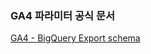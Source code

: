 ### GA4 파라미터 공식 문서

[GA4 - BigQuery Export schema](https://support.google.com/analytics/answer/7029846?hl=en)
